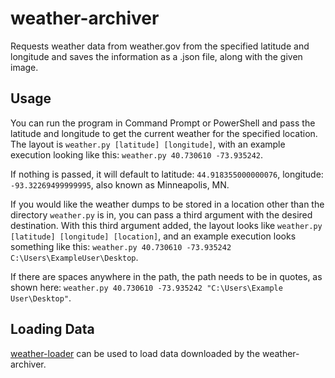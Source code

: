 # weather-archiver
Requests weather data from weather.gov from the specified latitude and longitude and saves the information as a .json file, along with the given image.

## Usage
You can run the program in Command Prompt or PowerShell and pass the latitude and longitude to get the current weather for the specified location.
The layout is `weather.py [latitude] [longitude]`, with an example execution looking like this: `weather.py 40.730610 -73.935242`.

If nothing is passed, it will default to latitude: `44.918355000000076`, longitude: `-93.32269499999995`, also known as Minneapolis, MN.

If you would like the weather dumps to be stored in a location other than the directory `weather.py` is in, you can pass a third argument with the desired destination. With this third argument added, the layout looks like `weather.py [latitude] [longitude] [location]`, and an example execution looks something like this: `weather.py 40.730610 -73.935242 C:\Users\ExampleUser\Desktop`.

If there are spaces anywhere in the path, the path needs to be in quotes, as shown here: `weather.py 40.730610 -73.935242 "C:\Users\Example User\Desktop"`.

## Loading Data

[weather-loader](https://github.com/Clean-Hands/weather-loader) can be used to load data downloaded by the weather-archiver.
